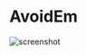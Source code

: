 # AvoidEm

![screenshot](https://cloud.githubusercontent.com/assets/20579876/20867736/8026219a-ba4b-11e6-91a1-a33d412e9f14.png)
